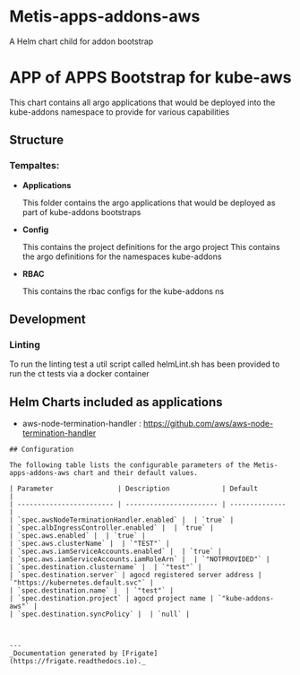 
Metis-apps-addons-aws
===========

A Helm chart child for addon bootstrap

# APP of APPS Bootstrap for kube-aws

This chart contains all argo applications that would be deployed into the kube-addons namespace to provide for various
capabilities

## Structure

### **Tempaltes:**


- **Applications**

    This folder contains the argo applications that would be deployed as part of kube-addons bootstraps

- **Config**

    This contains the project definitions  for the argo project
    This  contains the argo definitions for the namespaces kube-addons

- **RBAC**

    This contains the rbac configs for the kube-addons ns

## Development
### Linting
To run the linting test a util script called helmLint.sh has been provided to run the ct tests via a docker container

## Helm Charts included as applications
 - aws-node-termination-handler   : https://github.com/aws/aws-node-termination-handler



```
## Configuration

The following table lists the configurable parameters of the Metis-apps-addons-aws chart and their default values.

| Parameter                | Description             | Default        |
| ------------------------ | ----------------------- | -------------- |
| `spec.awsNodeTerminationHandler.enabled` |  | `true` |
| `spec.albIngressController.enabled` |  | `true` |
| `spec.aws.enabled` |  | `true` |
| `spec.aws.clusterName` |  | `"TEST"` |
| `spec.aws.iamServiceAccounts.enabled` |  | `true` |
| `spec.aws.iamServiceAccounts.iamRoleArn` |  | `"NOTPROVIDED"` |
| `spec.destination.clustername` |  | `"test"` |
| `spec.destination.server` | agocd registered server address | `"https://kubernetes.default.svc"` |
| `spec.destination.name` |  | `"test"` |
| `spec.destination.project` | agocd project name | `"kube-addons-aws"` |
| `spec.destination.syncPolicy` |  | `null` |



---
_Documentation generated by [Frigate](https://frigate.readthedocs.io)._

